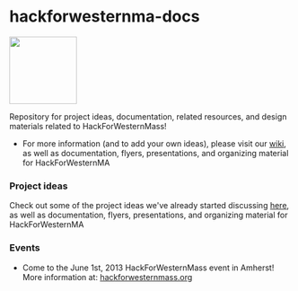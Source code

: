 hackforwesternma-docs
=====================

[<img src="http://hackforwesternmass.org/sites/hackforwesternmass.org/files/Hack4WesternMass_small2.png" width=120>](http://hackforwesternmass.org)

Repository for project ideas, documentation, related resources, and design materials related to HackForWesternMass!

- For more information (and to add your own ideas), please visit our  [wiki](https://github.com/hackforwesternmass/hackforwesternma-docs/wiki), as well as documentation, flyers, presentations, and organizing material for HackForWesternMA

### Project ideas

Check out some of the project ideas we've already started discussing [here](https://github.com/hackforwesternmass/hackforwesternma-docs/wiki), as well as documentation, flyers, presentations, and organizing material for HackForWesternMA


### Events

- Come to the June 1st, 2013 HackForWesternMass event in Amherst!  More information at: [hackforwesternmass.org](http://hackforwesternmass.org)
